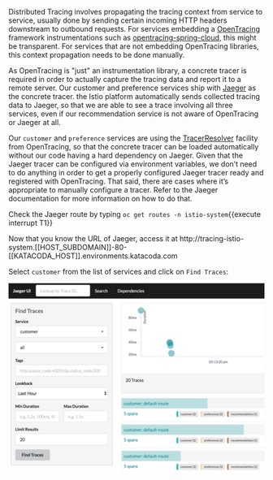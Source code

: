 Distributed Tracing involves propagating the tracing context from service to service, usually done by sending certain incoming HTTP headers downstream to outbound requests. For services embedding a [OpenTracing](http://opentracing.io/) framework instrumentations such as [opentracing-spring-cloud](https://github.com/opentracing-contrib/java-spring-cloud), this might be transparent. For services that are not embedding OpenTracing libraries, this context propagation needs to be done manually.

As OpenTracing is "just" an instrumentation library, a concrete tracer is required in order to actually capture the tracing data and report it to a remote server. Our customer and preference services ship with [Jaeger](https://github.com/jaegertracing/jaeger) as the concrete tracer. the Istio platform automatically sends collected tracing data to Jaeger, so that we are able to see a trace involving all three services, even if our recommendation service is not aware of OpenTracing or Jaeger at all.

Our `customer` and `preference` services are using the [TracerResolver](https://github.com/jaegertracing/jaeger-client-java/tree/master/jaeger-tracerresolver) facility from OpenTracing, so that the concrete tracer can be loaded automatically without our code having a hard dependency on Jaeger. Given that the Jaeger tracer can be configured via environment variables, we don’t need to do anything in order to get a properly configured Jaeger tracer ready and registered with OpenTracing. That said, there are cases where it’s appropriate to manually configure a tracer. Refer to the Jaeger documentation for more information on how to do that.

Check the Jaeger route by typing `oc get routes -n istio-system`{{execute interrupt T1}}

Now that you know the URL of Jaeger, access it at http://tracing-istio-system.[[HOST_SUBDOMAIN]]-80-[[KATACODA_HOST]].environments.katacoda.com 

Select `customer` from the list of services and click on `Find Traces`:

![](../../assets/servicemesh/monitoring/jaegerUI.png)
